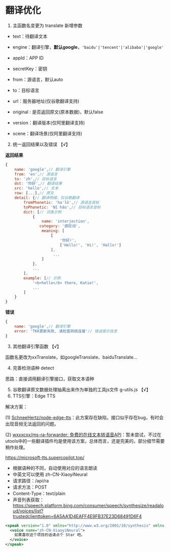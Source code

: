 # 翻译优化

1. 主函数名变更为 translate 新增参数

- text：待翻译文本

- engine：翻译引擎，**默认google**，`'baidu'|'tencent'|'alibaba'|'google'`
- appId：APP ID
- secretKey：密钥
- from：源语言，默认auto
- to：目标语言
- url：服务器地址(仅谷歌翻译支持)
- original : 是否返回原文(原本数据)，默认false
- version：翻译版本(仅阿里翻译支持)
- scene：翻译场景(仅阿里翻译支持)

2. 统一返回结果以及错误 【√】

**返回结果**

```js
{
    name: 'google',// 翻译引擎
    from: 'en',// 源语言
    to: 'zh',// 目标语言
    dst: '你好',// 翻译结果
    src: 'hello',// 文本
    row: [...],// 原文
    detail: {// 翻译明细，仅谷歌翻译
        fromPhonetic: 'həˈlō',// 源语言音标
        toPhonetic: 'Nǐ hǎo',// 目标语言音标
        dict: [// 词类示例
            {
                name: 'interjection',
			   category: '感叹词',
                meaning: [
          			[
          				'你好!',
          				['Hello!', 'Hi!', 'Hallo!']
         			],
                     ...
         		]
            },
            ...
        ],
        example: [// 示例
            '<b>hello</b> there, Katie!',
            ...
        ]
    }
}
```

**错误**

```js
{
    name: 'google',// 翻译引擎
    error: 'TKK更新失败, 请检查网络连接'// 错误提示信息
}
```

3. 其他翻译引擎函数 【√】

函数名更改为xxTranslate，如googleTranslate、baiduTranslate...

4. 完善检测语种 detect

思路：直接调用翻译引擎接口，获取文本语种

5. 谷歌翻译原文数据处理抽离出来作为单独的工具js文件 g-utils.js 【√】
5. TTS引擎：Edge TTS

解决方案：

(1) [SchneeHertz/node-edge-tts](https://github.com/SchneeHertz/node-edge-tts)：此方案存在缺陷，接口似乎存在bug，有时会出现音频无法返回的问题。

(2) [wxxxcxx/ms-ra-forwarder: 免费的在线文本转语音API](https://github.com/wxxxcxx/ms-ra-forwarder)：暂未尝试，不过在utools中的一些翻译插件均是使用该方案，总体而言，还是完美的，部分细节需要稍作处理。

https://microsoft-tts.supercopilot.top/

- 根据语种的不同，自动使用对应的语言朗读
- 中英文可以使用 zh-CN-XiaoyiNeural
- 请求路径：/api/ra
- 请求方法：POST
- Content-Type：text/plain
- 声音列表获取：https://speech.platform.bing.com/consumer/speech/synthesize/readaloud/voices/list?trustedclienttoken=6A5AA1D4EAFF4E9FB37E23D68491D6F4

```xml
<speak version="1.0" xmlns="http://www.w3.org/2001/10/synthesis" xmlns:mstts="https://www.w3.org/2001/mstts" xml:lang="en-US">
  <voice name="zh-CN-XiaoyiNeural">
    如果喜欢这个项目的话请点个 Star 吧。
  </voice>
</speak>
```

